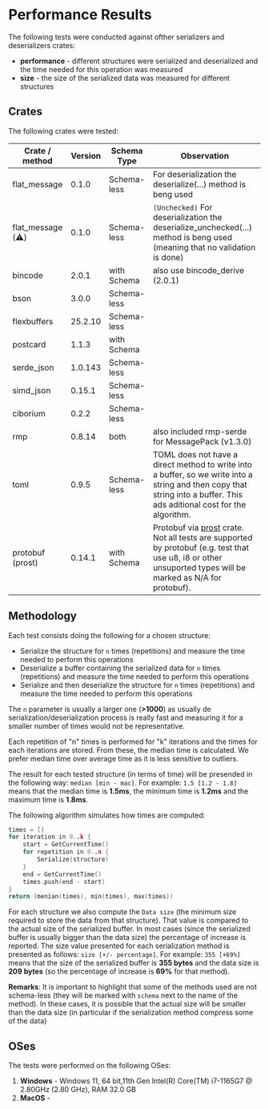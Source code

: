 # Performance Results

The following tests were conducted against ofther serializers and deserializers crates:
* **performance** - different structures were serialized and deserialized and the time needed for this operation was measured
* **size** - the size of the serialized data was measured for different structures


## Crates

The following crates were tested:

| Crate / method   | Version | Schema Type | Observation                                                                                                                                                                                   |
| ---------------- | ------- | ----------- | --------------------------------------------------------------------------------------------------------------------------------------------------------------------------------------------- |
| flat_message      | 0.1.0   | Schema-less | For deserialization the deserialize(...) method is beng used                                                                                                                                  |
| flat_message (⚠️) | 0.1.0   | Schema-less | `(Unchecked)` For deserialization the deserialize_unchecked(...) method is beng used (meaning that no validation is done)                                                                                   |
| bincode           | 2.0.1   | with Schema | also use bincode_derive (2.0.1)                                                                                                                                                               |
| bson              | 3.0.0   | Schema-less |                                                                                                                                                                                               |
| flexbuffers       | 25.2.10 | Schema-less |                                                                                                                                                                                               |
| postcard          | 1.1.3   | with Schema |                                                                                                                                                                                               |
| serde_json        | 1.0.143 | Schema-less |                                                                                                                                                                                               |
| simd_json         | 0.15.1  | Schema-less |                                                                                                                                                                                               |
| ciborium          | 0.2.2   | Schema-less |                                                                                                                                                                                               |
| rmp               | 0.8.14  | both        | also included rmp-serde for MessagePack (v1.3.0)                                                                                                                                              |
| toml              | 0.9.5   | Schema-less | TOML does not have a direct method to write into a buffer, so we write into a string and then copy that string into a buffer. This ads aditional cost for the algorithm.                      |
| protobuf (prost)  | 0.14.1  | with Schema | Protobuf via [prost](https://crates.io/crates/prost) crate. Not all tests are supported by protobuf (e.g. test that use u8, i8 or other unsuported types will be marked as N/A for protobuf). |


## Methodology

Each test consists doing the following for a chosen structure:
* Serialize the structure for `n` times (repetitions) and measure the time needed to perform this operations
* Deserialize a buffer containing the serialized data for `n` times (repetitions) and measure the time needed to perform this operations
* Serialize and then deserialize the structure for `n` times (repetitions) and measure the time needed to perform this operations

The `n` parameter is usually a larger one (**>1000**) as usually de serialization/deserialization process is really fast and measuring it for a smaller number of times would not be representative.

Each repetition of "n" times is performed for "k" iterations and the times for each iterations are stored. From these, the median time is calculated. We prefer median time over average time as it is less sensitive to outliers.

The result for each tested structure (in terms of time) will be presended in the following way: `median [min - mac]`. For example: `1.5 [1.2 - 1.8]` means that the median time is **1.5ms**, the minimum time is **1.2ms** and the maximum time is **1.8ms**.

The following algorithm simulates how times are computed:

```cpp
times = []
for iteration in 0..k {
    start = GetCurrentTime()
    for repetition in 0..n {
        Serialize(structure)
    }
    end = GetCurrentTime()
    times.push(end - start)
}
return (menian(times), min(times), max(times))
```
For each structure we also compute the `Data size` (the minimum size required to store the data from that structure). That value is compared to the actual size of the serialized buffer. In most cases (since the serialized buffer is usually bigger than the data size) the percentage of increase is reported. The size value presented for each serialization method is presented as follows: `size [+/- percentage]`. For example: `355 [+69%]` means that the size of the serialized buffer is **355 bytes** and the data size is **209 bytes** (so the percentage of increase is **69%** for that method).

**Remarks**: It is important to highlight that some of the methods used are not schema-less (they will be marked with `schema` next to the name of the method). In these cases, it is possible that the actual size will be smaller than the data size (in particular if the serialization method compress some of the data)

## OSes

The tests were performed on the following OSes:
1. **Windows** - Windows 11, 64 bit,11th Gen Intel(R) Core(TM) i7-1165G7 @ 2.80GHz (2.80 GHz), RAM 32.0 GB 
2. **MacOS** - 


